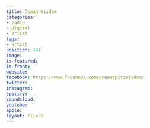 ```yaml
---
title: Ocean Wisdom
categories:
- radio
- digital
- artist
tags:
- artist
position: 142
image: 
is-featured: 
is-front: 
website: 
facebook: https://www.facebook.com/oceanspitzwisdom/
twitter: 
instagram: 
spotify: 
soundcloud: 
youtube: 
apple: 
layout: client
---
```


